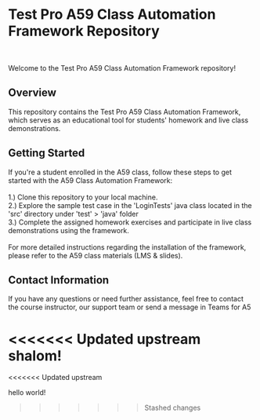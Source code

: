<h1>Test Pro A59 Class Automation Framework Repository</h1><br>

Welcome to the Test Pro A59 Class Automation Framework repository! <br>

<h2>Overview</h2>
This repository contains the Test Pro A59 Class Automation Framework, which serves as an educational tool for students' homework and live class demonstrations.

<h2>Getting Started</h2>
If you're a student enrolled in the A59 class, follow these steps to get started with the A59 Class Automation Framework:<br><br>
1.) Clone this repository to your local machine. <br>
2.) Explore the sample test case in the 'LoginTests' java class located in the 'src' directory under 'test' > 'java' folder <br>
3.) Complete the assigned homework exercises and participate in live class demonstrations using the framework. <br><br>
For more detailed instructions regarding the installation of the framework, please refer to the A59 class materials (LMS & slides).

<h2>Contact Information</h2>
If you have any questions or need further assistance, feel free to contact the course instructor, our support team or send a message in Teams for A5

<<<<<<< Updated upstream
 shalom!
=======
<<<<<<< Updated upstream

hello world!
>>>>>>> Stashed changes
